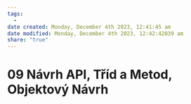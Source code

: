 ```yaml
---
tags:
  - 
date created: Monday, December 4th 2023, 12:41:45 am
date modified: Monday, December 4th 2023, 12:42:42039 am
share: "true"
---
```


# 09 Návrh API, Tříd a Metod, Objektový Návrh